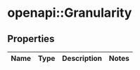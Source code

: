 # openapi::Granularity


## Properties
Name | Type | Description | Notes
------------ | ------------- | ------------- | -------------


